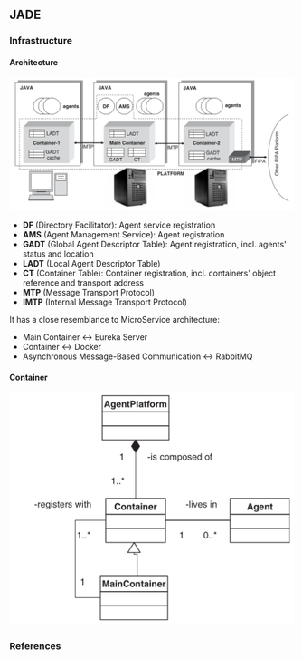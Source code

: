## JADE

### Infrastructure

#### Architecture

![infrastructure](./pix/infrastructure.png)

* **DF** (Directory Facilitator): Agent service registration
* **AMS** (Agent Management Service): Agent registration
* **GADT** (Global Agent Descriptor Table): Agent registration, incl. agents' status and location
* **LADT** (Local Agent Descriptor Table)
* **CT** (Container Table): Container registration, incl. containers' object reference and transport address
* **MTP** (Message Transport Protocol)
* **IMTP** (Internal Message Transport Protocol)

It has a close resemblance to MicroService architecture:
* Main Container <-> Eureka Server
* Container <-> Docker
* Asynchronous Message-Based Communication <-> RabbitMQ

#### Container

![infrastructure](./pix/container.png)


### References

